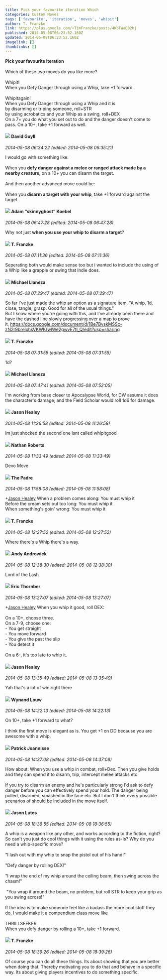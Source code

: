 ```yaml
---
title: Pick your favourite iteration Which
categories: Custom Moves
tags: ['favourite', 'iteration', 'moves', 'whipit']
author: T. Franzke
link: https://plus.google.com/+TimFranzke/posts/4KbTWaD82hj
published: 2014-05-08T06:23:52.160Z
updated: 2014-05-08T06:23:52.160Z
imagelink: []
thumblinks: []
---
```


<b>Pick your favourite iteration</b> <br /><br />Which of these two moves do you like more? <br /><br />Whipit! <br />When you Defy Danger through using a Whip, take +1 forward. <br /><br />Whipitagain! <br />When you Defy Danger through using a Whip and it is <br />by disarming or triping someone, roll+STR<br />by using acrobatics and your Whip as a swing, roll+DEX <br />On a 7+ you do what you set out to do and the danger doesn&#39;t come to pass. On a 10+, take +1 forward as well. 
<div id='comment z12fjlrhmqinszvcn23hutsxszipin4th'>
  <h4><img src='{{site.baseurl}}//images/avatars/117134143142507309944_photo.jpg'> David Guyll</h4>
      <p><cite>2014-05-08 06:34:22 (edited: 2014-05-08 06:35:21)</cite></p>
        <p>I would go with something like:<br /><br />When you <b>defy danger against a melee or ranged attack made by a nearby creature</b>, on a 10+ you can disarm the target.<br /><br />And then another advanced move could be: <br /><br />When you <b>disarm a target with your whip</b>, take +1 forward against the target.</p>
</div>
        

<div id='comment z12fjlrhmqinszvcn23hutsxszipin4th'>
  <h4><img src='{{site.baseurl}}//images/avatars/112484087750169360510_photo.jpg'> Adam “skinnyghost” Koebel</h4>
      <p><cite>2014-05-08 06:47:28 (edited: 2014-05-08 06:47:28)</cite></p>
        <p>Why not just <b>when you use your whip to disarm a target</b>?</p>
</div>
        

<div id='comment z12fjlrhmqinszvcn23hutsxszipin4th'>
  <h4><img src='{{site.baseurl}}//images/avatars/110330901807759406775_photo.jpg'> T. Franzke</h4>
      <p><cite>2014-05-08 07:11:36 (edited: 2014-05-08 07:11:36)</cite></p>
        <p>Seperating both would make sense too but i wanted to include the using of a Whip like a grapple or swing that Indie does. </p>
</div>
        

<div id='comment z12fjlrhmqinszvcn23hutsxszipin4th'>
  <h4><img src='{{site.baseurl}}//images/avatars/118285647887876243328_photo.jpg'> Michael Llaneza</h4>
      <p><cite>2014-05-08 07:29:47 (edited: 2014-05-08 07:29:47)</cite></p>
        <p>So far I&#39;ve just made the whip an option as a signature item, &quot;A whip. 1d, close, tangle, grasp. Good for all of the usual things.&quot; <br />But I know where you&#39;re going with this, and I&#39;ve already been there and have the dashed line slowly progressing over a map to prove it, <a href="https://docs.google.com/document/d/1Be7BvskMSSc-zN2r9breIxhsVKWlGwlWe2gwvE7tI_Q/edit?usp=sharing" class="ot-anchor">https://docs.google.com/document/d/1Be7BvskMSSc-zN2r9breIxhsVKWlGwlWe2gwvE7tI_Q/edit?usp=sharing</a></p>
</div>
        

<div id='comment z12fjlrhmqinszvcn23hutsxszipin4th'>
  <h4><img src='{{site.baseurl}}//images/avatars/110330901807759406775_photo.jpg'> T. Franzke</h4>
      <p><cite>2014-05-08 07:31:55 (edited: 2014-05-08 07:31:55)</cite></p>
        <p>1d? </p>
</div>
        

<div id='comment z12fjlrhmqinszvcn23hutsxszipin4th'>
  <h4><img src='{{site.baseurl}}//images/avatars/118285647887876243328_photo.jpg'> Michael Llaneza</h4>
      <p><cite>2014-05-08 07:47:41 (edited: 2014-05-08 07:52:05)</cite></p>
        <p>I&#39;m working from base closer to Apocalypse World, for DW assume it does the character&#39;s damage; and the Field Scholar would roll 1d6 for damage.</p>
</div>
        

<div id='comment z12fjlrhmqinszvcn23hutsxszipin4th'>
  <h4><img src='{{site.baseurl}}//images/avatars/106145172252883833320_photo.jpg'> Jason Healey</h4>
      <p><cite>2014-05-08 11:26:58 (edited: 2014-05-08 11:26:58)</cite></p>
        <p>Im just shocked the second one isnt called whipitgood</p>
</div>
        

<div id='comment z12fjlrhmqinszvcn23hutsxszipin4th'>
  <h4><img src='{{site.baseurl}}//images/avatars/117646243340764868749_photo.jpg'> Nathan Roberts</h4>
      <p><cite>2014-05-08 11:33:49 (edited: 2014-05-08 11:33:49)</cite></p>
        <p>Devo Move</p>
</div>
        

<div id='comment z12fjlrhmqinszvcn23hutsxszipin4th'>
  <h4><img src='{{site.baseurl}}//images/avatars/102953378950954656315_photo.jpg'> The Padre</h4>
      <p><cite>2014-05-08 11:58:08 (edited: 2014-05-08 11:58:08)</cite></p>
        <p><span class="proflinkWrapper"><span class="proflinkPrefix">+</span><a class="proflink" href="https://plus.google.com/106145172252883833320" oid="106145172252883833320">Jason Healey</a></span> When a problem comes along: You must whip it<br />Before the cream sets out too long: You must whip it<br />When something&#39;s goin&#39; wrong: You must whip it</p>
</div>
        

<div id='comment z12fjlrhmqinszvcn23hutsxszipin4th'>
  <h4><img src='{{site.baseurl}}//images/avatars/110330901807759406775_photo.jpg'> T. Franzke</h4>
      <p><cite>2014-05-08 12:27:52 (edited: 2014-05-08 12:27:52)</cite></p>
        <p>Where there&#39;s a Whip there&#39;s a way. </p>
</div>
        

<div id='comment z12fjlrhmqinszvcn23hutsxszipin4th'>
  <h4><img src='{{site.baseurl}}//images/avatars/100079031018118856121_photo.jpg'> Andy Androwick</h4>
      <p><cite>2014-05-08 12:38:30 (edited: 2014-05-08 12:38:30)</cite></p>
        <p>Lord of the Lash</p>
</div>
        

<div id='comment z12fjlrhmqinszvcn23hutsxszipin4th'>
  <h4><img src='{{site.baseurl}}//images/avatars/106863630807672029241_photo.jpg'> Eric Thornber</h4>
      <p><cite>2014-05-08 13:27:07 (edited: 2014-05-08 13:27:07)</cite></p>
        <p><span class="proflinkWrapper"><span class="proflinkPrefix">+</span><a class="proflink" href="https://plus.google.com/106145172252883833320" oid="106145172252883833320">Jason Healey</a></span> When you whip it good, roll DEX:<br /><br />On a 10+, choose three.<br />On a 7-9, choose one:<br />- You get straight<br />- You move forward<br />- You give the past the slip<br />- You detect it<br /><br />On a 6-, it&#39;s too late to whip it.</p>
</div>
        

<div id='comment z12fjlrhmqinszvcn23hutsxszipin4th'>
  <h4><img src='{{site.baseurl}}//images/avatars/106145172252883833320_photo.jpg'> Jason Healey</h4>
      <p><cite>2014-05-08 13:35:49 (edited: 2014-05-08 13:35:49)</cite></p>
        <p>Yah that&#39;s a lot of win right there</p>
</div>
        

<div id='comment z12fjlrhmqinszvcn23hutsxszipin4th'>
  <h4><img src='{{site.baseurl}}//images/avatars/111256963556395023796_photo.jpg'> Wynand Louw</h4>
      <p><cite>2014-05-08 14:22:13 (edited: 2014-05-08 14:22:13)</cite></p>
        <p>On 10+, take +1 forward to what?<br /><br />I think the first move is elegant as is. You get +1 on DD because you are awesome with a whip.</p>
</div>
        

<div id='comment z12fjlrhmqinszvcn23hutsxszipin4th'>
  <h4><img src='{{site.baseurl}}//images/avatars/102311180250681509880_photo.jpg'> Patrick Joannisse</h4>
      <p><cite>2014-05-08 14:37:08 (edited: 2014-05-08 14:37:08)</cite></p>
        <p>How about: When you use a whip in combat, roll+Dex. Then you give holds and they can spend it to disarm, trip, intercept melee attacks etc.<br /><br />If you try to disarm an enemy and he&#39;s particularly strong I&#39;d ask to defy danger before you can effectively spend your hold. The danger being pulled, disarmed, smashed in the face etc. But I don&#39;t think every possible scenarios of should be included in the move itself.</p>
</div>
        

<div id='comment z12fjlrhmqinszvcn23hutsxszipin4th'>
  <h4><img src='{{site.baseurl}}//images/avatars/115657313205562994919_photo.jpg'> Jason Lutes</h4>
      <p><cite>2014-05-08 18:36:55 (edited: 2014-05-08 18:36:55)</cite></p>
        <p>A whip is a weapon like any other, and works according to the fiction, right? So can&#39;t you just do cool things with it using the rules as-is? Why do you need a whip-specific move?<br /><br />&quot;I lash out with my whip to snap the pistol out of his hand!&quot;<br /><br />&quot;Defy danger by rolling DEX!&quot;<br /><br />&quot;I wrap the end of my whip around the ceiling beam, then swing across the chasm!&quot;<br /><br /> &quot;You wrap it around the beam, no problem, but roll STR to keep your grip as you swing across!&quot;<br /><br />If the idea is to make someone feel like a badass the more cool stuff they do, I would make it a compendium class move like<br /><br />THRILLSEEKER<br />When you defy danger by rolling a 10+, take +1 forward. </p>
</div>
        

<div id='comment z12fjlrhmqinszvcn23hutsxszipin4th'>
  <h4><img src='{{site.baseurl}}//images/avatars/110330901807759406775_photo.jpg'> T. Franzke</h4>
      <p><cite>2014-05-08 18:39:26 (edited: 2014-05-08 18:39:26)</cite></p>
        <p>Of course you can do all these things. Its about showing that you are better when doing that. Thereby motivating you to do that and behave in a specific way. Its about giving players incentives to do something specific. </p>
</div>
        